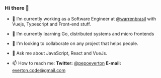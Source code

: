 ### Hi there 👋

- 🔭 I’m currently working as a Software Engineer at [@warrenbrasil](https://warren.com.br) with Vuejs, Typescript and Front-end stuff.

- 🌱 I’m currently learning Go, distributed systems and micro frontends

- 👯 I'm looking to collaborate on any project that helps people.

- 💬 Ask me about JavaScript, React and VueJs.

- 📫 How to reach me: **Twitter:** <a href="https://twitter.com/pepoeverton" target="_blank">@pepoeverton</a> **E-mail:** everton.code@gmail.com
